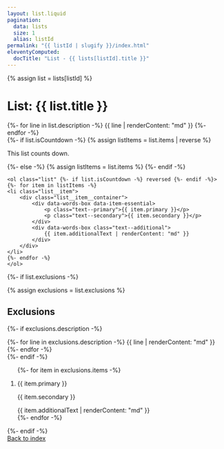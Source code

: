 ```yaml
---
layout: list.liquid
pagination:
  data: lists
  size: 1
  alias: listId
permalink: "{{ listId | slugify }}/index.html"
eleventyComputed:
  docTitle: "List - {{ lists[listId].title }}"
---
```


{% assign list = lists[listId] %}

# List: {{ list.title }}

<section class="description">
    {%- for line in list.description -%}
    {{ line | renderContent: "md" }}
    {%- endfor -%}
</section>

<section class="list__container">
    {%- if list.isCountdown -%}
    {% assign listItems = list.items | reverse %}
    <p class="text--italic">This list counts down.</p>
    {%- else -%}
    {% assign listItems = list.items %}
    {%- endif -%}

    <ol class="list" {%- if list.isCountdown -%} reversed {%- endif -%}>
    {%- for item in listItems -%}
    <li class="list__item">
        <div class="list__item__container">
            <div data-words-box data-item-essential>
                <p class="text--primary">{{ item.primary }}</p>
                <p class="text--secondary">{{ item.secondary }}</p>
            </div>
            <div data-words-box class="text--additional">
                {{ item.additionalText | renderContent: "md" }}
            </div>
        </div>
    </li>
    {%- endfor -%}
    </ol>
</section>

{%- if list.exclusions -%}

{% assign exclusions = list.exclusions %}

<h2>Exclusions</h2>

{%- if exclusions.description -%}
<section class="description">
    {%- for line in exclusions.description -%}
    {{ line | renderContent: "md" }}
    {%- endfor -%}
</section>
{%- endif -%}

<section class="list__container">
    <ol class="list">
    {%- for item in exclusions.items -%}
    <li class="list__item item-exclusion">
        <div class="list__item__container">
            <div data-words-box data-item-essential>
                <p class="text--primary">{{ item.primary }}</p>
                <p class="text--secondary">{{ item.secondary }}</p>
            </div>
            <div data-words-box class="text--additional">
                {{ item.additionalText | renderContent: "md" }}
            </div>
        </div>
    </li>
    {%- endfor -%}
    </ol>
</section>
{%- endif -%}

<footer>
    <a href="/lists/">Back to index</a>
</footer>
